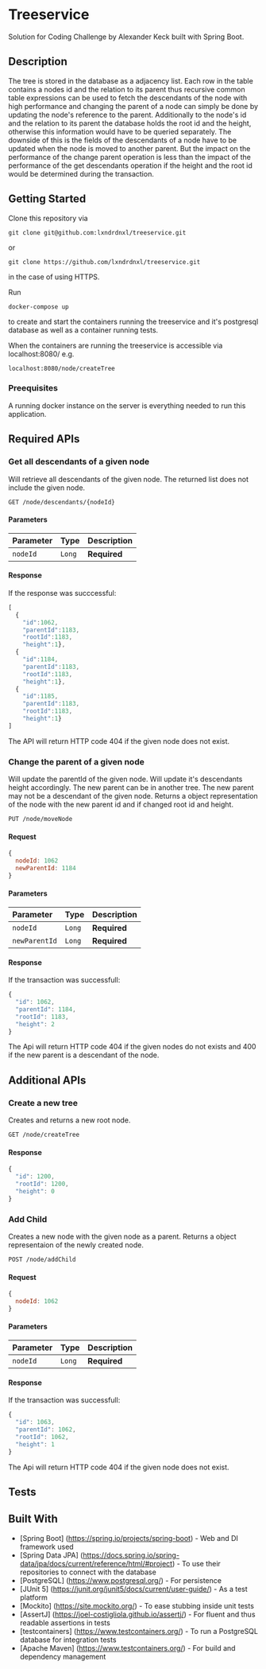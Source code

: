 # Treeservice
Solution for Coding Challenge by Alexander Keck built with Spring Boot. 
## Description
The tree is stored in the database as a adjacency list. Each row in the table contains a nodes id and the relation to its parent thus recursive common table expressions can be used to fetch the descendants of the node with high performance and changing the parent of a node can simply be done by updating the node's reference to the parent. Additionally to the node's id and the relation to its parent the database holds the root id and the height, otherwise this information would have to be queried separately. The downside of this is the fields of the descendants of a node have to be updated when the node is moved to another parent. But the impact on the performance of the change parent operation is less than the impact of the performance of the get descendants operation if the height and the root id would be determined during the transaction.
## Getting Started
Clone this repository via 
```
git clone git@github.com:lxndrdnxl/treeservice.git
```
or 
```
git clone https://github.com/lxndrdnxl/treeservice.git
``` 
in the case of using HTTPS.

Run  
```
docker-compose up
```
to create and start the containers running the treeservice and it's postgresql database as well as a container running tests.

When the containers are running the treeservice is accessible via localhost:8080/ e.g.
```
localhost:8080/node/createTree
```
### Preequisites
A running docker instance on the server is everything needed to run this application.
## Required APIs
### Get all descendants of a given node
Will retrieve all descendants of the given node. The returned list does not include the given node. 
```http
GET /node/descendants/{nodeId}
``` 
#### Parameters
| Parameter | Type | Description |
| :--- | :--- | :--- |
| `nodeId` | `Long` | **Required** |
#### Response
If the response was succcessful:
```javascript
[
  {
    "id":1062,
    "parentId":1183,
    "rootId":1183,
    "height":1},
  {
    "id":1184,
    "parentId":1183,
    "rootId":1183,
    "height":1},
  {
    "id":1185,
    "parentId":1183,
    "rootId":1183,
    "height":1}
]
``` 
The API will return HTTP code 404 if the given node does not exist.
### Change the parent of a given node
Will update the parentId of the given node. Will update it's descendants height accordingly. The new parent can be in another tree. The new parent may not be a descendant of the given node. Returns a object representation of the node with the new parent id and if changed root id and height. 
```http
PUT /node/moveNode
```
#### Request
```javascript
{
  nodeId: 1062
  newParentId: 1184
}
```
#### Parameters
| Parameter | Type | Description |
| :--- | :--- | :--- |
| `nodeId` | `Long` | **Required** |
| `newParentId` | `Long` | **Required** |
#### Response
If the transaction was successfull:
```javascript
{
  "id": 1062,
  "parentId": 1184,
  "rootId": 1183,
  "height": 2
}
```
The Api will return HTTP code 404 if the given nodes do not exists and 400 if the new parent is a descendant of the node.
## Additional APIs
### Create a new tree
Creates and returns a new root node.
```http
GET /node/createTree
```
#### Response
```javascript
{
  "id": 1200,
  "rootId": 1200,
  "height": 0
}
```
### Add Child
Creates a new node with the given node as a parent. Returns a object representaion of the newly created node.
```http
POST /node/addChild
```
#### Request
```javascript
{
  nodeId: 1062
}
```
#### Parameters
| Parameter | Type | Description |
| :--- | :--- | :--- |
| `nodeId` | `Long` | **Required** |
#### Response
If the transaction was successfull:
```javascript
{
  "id": 1063,
  "parentId": 1062,
  "rootId": 1062,
  "height": 1
}
```
The Api will return HTTP code 404 if the given node does not exist.
## Tests

## Built With
* [Spring Boot] (https://spring.io/projects/spring-boot) - Web and DI framework used
* [Spring Data JPA] (https://docs.spring.io/spring-data/jpa/docs/current/reference/html/#project) - To use their repositories to connect with the database
* [PostgreSQL] (https://www.postgresql.org/) - For persistence
* [JUnit 5] (https://junit.org/junit5/docs/current/user-guide/) - As a test platform
* [Mockito] (https://site.mockito.org/) - To ease stubbing inside unit tests
* [AssertJ] (https://joel-costigliola.github.io/assertj/) - For fluent and thus readable assertions in tests
* [testcontainers] (https://www.testcontainers.org/) - To run a PostgreSQL database for integration tests
* [Apache Maven] (https://www.testcontainers.org/) - For build and dependency management
